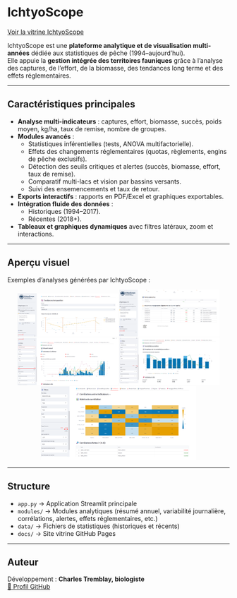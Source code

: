 #  IchtyoScope

[ Voir la vitrine IchtyoScope](https://charles-t-sys.github.io/IchtyoScope/)

IchtyoScope est une **plateforme analytique et de visualisation multi-années** dédiée aux statistiques de pêche (1994–aujourd’hui).  
Elle appuie la **gestion intégrée des territoires fauniques** grâce à l’analyse des captures, de l’effort, de la biomasse, des tendances long terme et des effets réglementaires.

---

##  Caractéristiques principales

- **Analyse multi-indicateurs** : captures, effort, biomasse, succès, poids moyen, kg/ha, taux de remise, nombre de groupes.  
- **Modules avancés** :  
  -  Statistiques inférentielles (tests, ANOVA multifactorielle).  
  -  Effets des changements réglementaires (quotas, règlements, engins de pêche exclusifs).  
  -  Détection des seuils critiques et alertes (succès, biomasse, effort, taux de remise).  
  -  Comparatif multi-lacs et vision par bassins versants.  
  -  Suivi des ensemencements et taux de retour.  
- **Exports interactifs** : rapports en PDF/Excel et graphiques exportables.  
- **Intégration fluide des données** :  
  - Historiques (1994–2017).  
  - Récentes (2018+).  
- **Tableaux et graphiques dynamiques** avec filtres latéraux, zoom et interactions.

---

## Aperçu visuel

Exemples d’analyses générées par IchtyoScope :

<p align="center">
  <img src="docs/sc1.png" alt="Capture IchtyoScope 1" width="45%">
  <img src="docs/sc2.png" alt="Capture IchtyoScope 2" width="45%"><br>
  <img src="docs/sc3.png" alt="Capture IchtyoScope 3" width="45%">
  <img src="docs/sc4.jpg" alt="Capture IchtyoScope 4" width="45%"><br>
  <img src="docs/sc5.png" alt="Capture IchtyoScope 5" width="70%">
</p>

---

## Structure

- `app.py` → Application Streamlit principale  
- `modules/` → Modules analytiques (résumé annuel, variabilité journalière, corrélations, alertes, effets réglementaires, etc.)  
- `data/` → Fichiers de statistiques (historiques et récents)  
- `docs/` → Site vitrine GitHub Pages  

---

##  Auteur

Développement : **Charles Tremblay, biologiste**  
[🔗 Profil GitHub](https://github.com/Charles-T-sys)  
